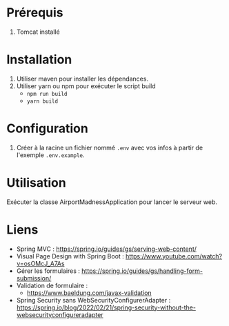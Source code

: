 # Prérequis
1) Tomcat installé

# Installation
1) Utiliser maven pour installer les dépendances.
2) Utiliser yarn ou npm pour exécuter le script build
   - `npm run build`
   - `yarn build`


# Configuration
1) Créer à la racine un fichier nommé `.env` avec vos infos à partir de l'exemple `.env.example`.
# Utilisation
Exécuter la classe AirportMadnessApplication pour lancer
le serveur web.

# Liens
- Spring MVC : https://spring.io/guides/gs/serving-web-content/
- Visual Page Design with Spring Boot : https://www.youtube.com/watch?v=osOMcJ_A7As
- Gérer les formulaires : https://spring.io/guides/gs/handling-form-submission/
- Validation de formulaire :
  - https://www.baeldung.com/javax-validation
- Spring Security sans WebSecurityConfigurerAdapter : https://spring.io/blog/2022/02/21/spring-security-without-the-websecurityconfigureradapter